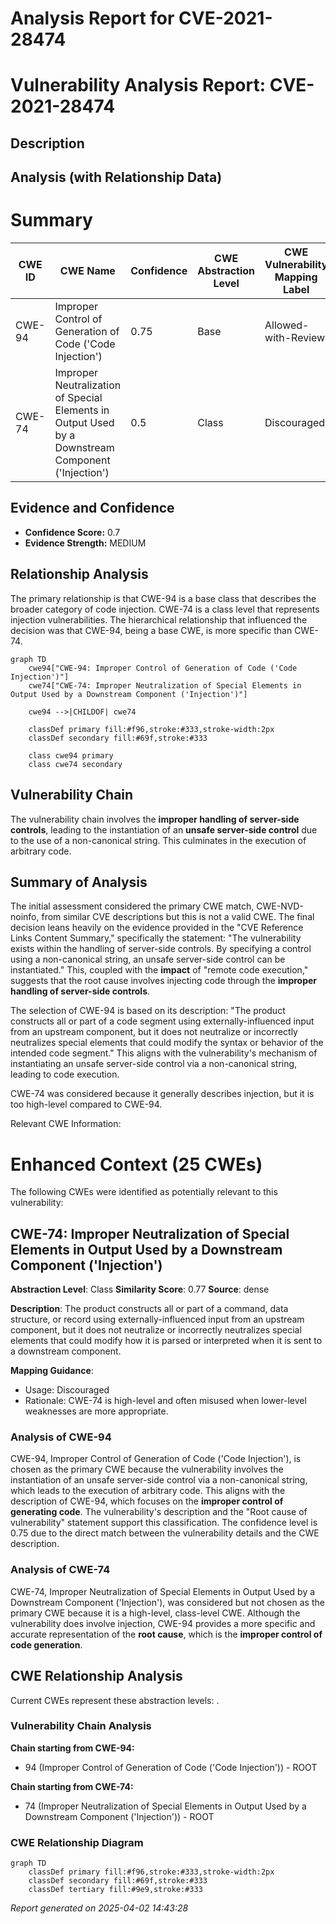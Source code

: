 # Analysis Report for CVE-2021-28474

# Vulnerability Analysis Report: CVE-2021-28474

## Description



## Analysis (with Relationship Data)

# Summary
| CWE ID | CWE Name | Confidence | CWE Abstraction Level | CWE Vulnerability Mapping Label | CWE-Vulnerability Mapping Notes |
|---|---|---|---|---|---|
| CWE-94 | Improper Control of Generation of Code ('Code Injection') | 0.75 | Base | Allowed-with-Review | Primary CWE |
| CWE-74 | Improper Neutralization of Special Elements in Output Used by a Downstream Component ('Injection') | 0.5 | Class | Discouraged | Secondary Candidate |

## Evidence and Confidence

*   **Confidence Score:** 0.7
*   **Evidence Strength:** MEDIUM

## Relationship Analysis
The primary relationship is that CWE-94 is a base class that describes the broader category of code injection. CWE-74 is a class level that represents injection vulnerabilities.
The hierarchical relationship that influenced the decision was that CWE-94, being a base CWE, is more specific than CWE-74.

```mermaid
graph TD
    cwe94["CWE-94: Improper Control of Generation of Code ('Code Injection')"]
    cwe74["CWE-74: Improper Neutralization of Special Elements in Output Used by a Downstream Component ('Injection')"]
    
    cwe94 -->|CHILDOF| cwe74
    
    classDef primary fill:#f96,stroke:#333,stroke-width:2px
    classDef secondary fill:#69f,stroke:#333
    
    class cwe94 primary
    class cwe74 secondary
```

## Vulnerability Chain
The vulnerability chain involves the **improper handling of server-side controls**, leading to the instantiation of an **unsafe server-side control** due to the use of a non-canonical string. This culminates in the execution of arbitrary code.

## Summary of Analysis
The initial assessment considered the primary CWE match, CWE-NVD-noinfo, from similar CVE descriptions but this is not a valid CWE.
The final decision leans heavily on the evidence provided in the "CVE Reference Links Content Summary," specifically the statement: "The vulnerability exists within the handling of server-side controls. By specifying a control using a non-canonical string, an unsafe server-side control can be instantiated." This, coupled with the **impact** of "remote code execution," suggests that the root cause involves injecting code through the **improper handling of server-side controls**.

The selection of CWE-94 is based on its description: "The product constructs all or part of a code segment using externally-influenced input from an upstream component, but it does not neutralize or incorrectly neutralizes special elements that could modify the syntax or behavior of the intended code segment." This aligns with the vulnerability's mechanism of instantiating an unsafe server-side control via a non-canonical string, leading to code execution.

CWE-74 was considered because it generally describes injection, but it is too high-level compared to CWE-94.

Relevant CWE Information:

# Enhanced Context (25 CWEs)
The following CWEs were identified as potentially relevant to this vulnerability:

## CWE-74: Improper Neutralization of Special Elements in Output Used by a Downstream Component ('Injection')
**Abstraction Level**: Class
**Similarity Score**: 0.77
**Source**: dense

**Description**:
The product constructs all or part of a command, data structure, or record using externally-influenced input from an upstream component, but it does not neutralize or incorrectly neutralizes special elements that could modify how it is parsed or interpreted when it is sent to a downstream component.

**Mapping Guidance**:
- Usage: Discouraged
- Rationale: CWE-74 is high-level and often misused when lower-level weaknesses are more appropriate.

### Analysis of CWE-94
CWE-94, Improper Control of Generation of Code ('Code Injection'), is chosen as the primary CWE because the vulnerability involves the instantiation of an unsafe server-side control via a non-canonical string, which leads to the execution of arbitrary code. This aligns with the description of CWE-94, which focuses on the **improper control of generating code**. The vulnerability's description and the "Root cause of vulnerability" statement support this classification. The confidence level is 0.75 due to the direct match between the vulnerability details and the CWE description.

### Analysis of CWE-74
CWE-74, Improper Neutralization of Special Elements in Output Used by a Downstream Component ('Injection'), was considered but not chosen as the primary CWE because it is a high-level, class-level CWE. Although the vulnerability does involve injection, CWE-94 provides a more specific and accurate representation of the **root cause**, which is the **improper control of code generation**.


## CWE Relationship Analysis

Current CWEs represent these abstraction levels: .


### Vulnerability Chain Analysis

**Chain starting from CWE-94:**
- 94 (Improper Control of Generation of Code ('Code Injection')) - ROOT


**Chain starting from CWE-74:**
- 74 (Improper Neutralization of Special Elements in Output Used by a Downstream Component ('Injection')) - ROOT



### CWE Relationship Diagram

```mermaid
graph TD
    classDef primary fill:#f96,stroke:#333,stroke-width:2px
    classDef secondary fill:#69f,stroke:#333
    classDef tertiary fill:#9e9,stroke:#333
```



*Report generated on 2025-04-02 14:43:28*
